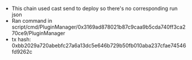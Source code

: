 - This chain used cast send to deploy so there's no corresponding run json
- Ran command in script/cmd/PluginManager/0x3169ad878021b87c9caa9b5cda740ff3ca270ce9/PluginManager
- tx hash: 0xbb2029a720abebfc27a6a13dc5e646b729b50fb010aba237cfae74546fd9262c
